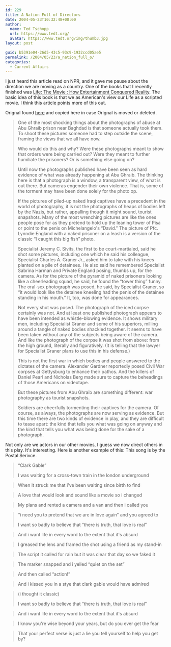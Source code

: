 ```yaml
---
id: 229
title: A Nation Full of Directors
date: 2004-05-23T10:32:48+00:00
author:
  name: Ted Tschopp
  url: https://www.tedt.org/
  avatar: https://www.tedt.org/img/thumb3.jpg
layout: post

guid: b5391e04-26d5-43c5-93c9-1932ccd05ae5
permalink: /2004/05/23/a_nation_full_o/
categories:
  - Current Affairs
---
```

I just heard this article read on NPR, and it gave me pause about the direction we are moving as a country. One of the books that I recently finished was <a HREF="http://www.amazon.com/exec/obidos/tg/detail/-/0375706534/tedt0c-20/">Life: The Movie : How Entertainment Conquered Reality</a>. The basic idea of this book is that we as American's view our Life as a scripted movie. I think this article points more of this out. 

Orignal found <A HREF="http://www.nytimes.com/2004/05/20/arts/design/20NOTE.html">here</a> and copied here in case Orignal is moved or deleted.

> One of the most shocking things about the photographs of abuse at Abu Ghraib prison near Baghdad is that someone actually took them. To shoot these pictures someone had to step outside the scene, framing the views that we all have now.
> 
> Who would do this and why? Were these photographs meant to show that orders were being carried out? Were they meant to further humiliate the prisoners? Or is something else going on?
> 
> Until now the photographs published have been seen as hard evidence of what was already happening at Abu Ghraib. The thinking here is that a photograph is a window, a transparent view, of what is out there. But cameras engender their own violence. That is, some of the torment may have been done solely for the photo op. 
> 
> If the pictures of piled-up naked Iraqi captives have a precedent in the world of photography, it is not the photographs of heaps of bodies left by the Nazis, but rather, appalling though it might sound, tourist snapshots. Many of the most wrenching pictures are like the ones people pose for as they pretend to hold up the leaning tower of Pisa or point to the penis on Michelangelo's &#8220;David.&#8221; The picture of Pfc. Lynndie England with a naked prisoner on a leash is a version of the classic &#8220;I caught this big fish&#8221; photo.
> 
> Specialist Jeremy C. Sivits, the first to be court-martialed, said he shot some pictures, including one which he said his colleague, Specialist Charles A. Graner Jr., asked him to take with his knees planted on a pile of detainees. He also said he remembered Specialist Sabrina Harman and Private England posing, thumbs up, for the camera. As for the picture of the pyramid of naked prisoners looking like a cheerleading squad, he said, he found the &#8220;tower thing&#8221; funny. The oral-sex photograph was posed, he said, by Specialist Graner, so &#8220;it would look like the detainee kneeling had the penis of the detainee standing in his mouth.&#8221; It, too, was done for appearances. 
> 
> Not every shot was posed. The photograph of the iced corpse certainly was not. And at least one published photograph appears to have been intended as whistle-blowing evidence. It shows military men, including Specialist Graner and some of his superiors, milling around a tangle of naked bodies shackled together. It seems to have been taken without any of the subjects being aware of the camera. And like the photograph of the corpse it was shot from above: from the high ground, literally and figuratively. (It is telling that the lawyer for Specialist Graner plans to use this in his defense.)
> 
> This is not the first war in which bodies and people answered to the dictates of the camera. Alexander Gardner reportedly posed Civil War corpses at Gettysburg to enhance their pathos. And the killers of Daniel Pearl and Nicholas Berg made sure to capture the beheadings of those Americans on videotape.
> 
> But these pictures from Abu Ghraib are something different: war photography as tourist snapshots. 
> 
> Soldiers are cheerfully tormenting their captives for the camera. Of course, as always, the photographs are now serving as evidence. But this time there are two kinds of evidence in play, and they are difficult to tease apart: the kind that tells you what was going on anyway and the kind that tells you what was being done for the sake of a photograph. 

Not only are we actors in our other movies, I guess we now direct others in this play. It's interesting. Here is another example of this: This song is by the Postal Serivce. 

> &#8220;Clark Gable&#8221;
> 
> I was waiting for a cross-town train in the london underground
  
> When it struck me that i've been waiting since birth to find
  
> A love that would look and sound like a movie so i changed
  
> My plans and rented a camera and a van and then i called you
  
> &#8220;i need you to pretend that we are in love again&#8221; and you agreed to
> 
> I want so badly to believe that &#8220;there is truth, that love is real&#8221;
  
> And i want life in every word to the extent that it's absurd
  
> I greased the lens and framed the shot using a friend as my stand-in
  
> The script it called for rain but it was clear that day so we faked it
  
> The marker snapped and i yelled &#8220;quiet on the set&#8221;
  
> And then called &#8220;action!&#8221;
  
> And i kissed you in a stye that clark gable would have admired
  
> (i thought it classic)
> 
> I want so badly to believe that &#8220;there is truth, that love is real&#8221;
  
> And i want life in every word to the extent that it's absurd
  
> I know you're wise beyond your years, but do you ever get the fear
  
> That your perfect verse is just a lie you tell yourself to help you get by?